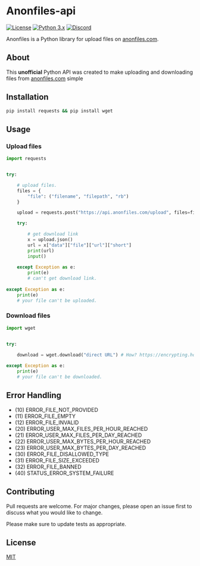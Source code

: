 # Anonfiles-api
[![License](https://img.shields.io/badge/license-MIT-blue)](https://choosealicense.com/licenses/mit/)
[![Python 3.x](https://img.shields.io/badge/python-3.x-yellow.svg)](https://www.python.org/) 
[![Discord](https://img.shields.io/discord/822183912163639316.svg?label=Discord&color=%237289DA)](https://discord.gg/dTCXYTYwqq)

Anonfiles is a Python library for upload files on [anonfiles.com](https://anonfiles.com/). 

## About

This **unofficial** Python API was created to make uploading and downloading files from [anonfiles.com](https://anonfiles.com/) simple

## Installation


```bash
pip install requests && pip install wget
```

## Usage

### Upload files

```python
import requests


try:

    # upload files.
    files = {
        "file": ("filename", "filepath", "rb")
    }

    upload = requests.post("https://api.anonfiles.com/upload", files=files)

    try:

        # get download link 
        x = upload.json()
        url = x["data"]["file"]["url"]["short"]
        print(url)
        input()
    
    except Exception as e:
        print(e)
        # can't get download link.
  
except Exception as e:
    print(e)
    # your file can't be uploaded.
```
### Download files
```python
import wget


try:

    download = wget.download("direct URL") # How? https://encrypting.host/f7nkbiHzgK.gif?key=x05yQJBDd7qgYN
  
except Exception as e:
    print(e)
    # your file can't be downloaded.
```
## Error Handling
* (10) ERROR_FILE_NOT_PROVIDED
* (11) ERROR_FILE_EMPTY
* (12) ERROR_FILE_INVALID
* (20) ERROR_USER_MAX_FILES_PER_HOUR_REACHED
* (21) ERROR_USER_MAX_FILES_PER_DAY_REACHED
* (22) ERROR_USER_MAX_BYTES_PER_HOUR_REACHED
* (23) ERROR_USER_MAX_BYTES_PER_DAY_REACHED
* (30) ERROR_FILE_DISALLOWED_TYPE
* (31) ERROR_FILE_SIZE_EXCEEDED
* (32) ERROR_FILE_BANNED
* (40) STATUS_ERROR_SYSTEM_FAILURE

## Contributing
Pull requests are welcome. For major changes, please open an issue first to discuss what you would like to change.

Please make sure to update tests as appropriate.

## License
[MIT](https://choosealicense.com/licenses/mit/)
